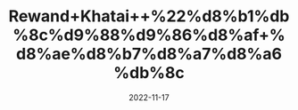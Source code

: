 ---
title: 'Rewand+Khatai++%22%d8%b1%db%8c%d9%88%d9%86%d8%af+%d8%ae%d8%b7%d8%a7%d8%a6%db%8c'
date: '2022-11-17' 
metatag: '' 
inventory: '0' 
draft: false 
# meta description 
shortDescripton: '+indian+Rhubrb+Root+%22+Revend+khatai+is+one+of+the+best+remedy+for+those+who+suffer+pain+in+the+body+++It+eliminates+obstruction+during+menstruation.++It+can+cure+patients+of+Hapatites'
description: 'Herbs+%d8%ac%da%91%db%8c+%d8%a8%d9%88%d9%b9%db%8c'
longdescription: ''
tags: ''
brand: ''
subCategory: ''
unit: '50 gm-Pk'
sellCount: '0'
featured: True
# product Price
price: '50.0'
# Product Short Description
shortDescription: '+indian+Rhubrb+Root+%22+Revend+khatai+is+one+of+the+best+remedy+for+those+who+suffer+pain+in+the+body+++It+eliminates+obstruction+during+menstruation.++It+can+cure+patients+of+Hapatites'
productID: '98843128-1229-ED11-9968-005056B3A416'
type: 'products'
category: 'Herbs+%d8%ac%da%91%db%8c+%d8%a8%d9%88%d9%b9%db%8c' 
thumnailproduct: 'https://eraconnect.blob.core.windows.net/product-images/aminsaddiquidawakhana/98843128-1229-ED11-9968-005056B3A416.webp' 
images:
  - image: 'https://eraconnect.blob.core.windows.net/product-images/aminsaddiquidawakhana/98843128-1229-ED11-9968-005056B3A416.webp'  
Variants:
---